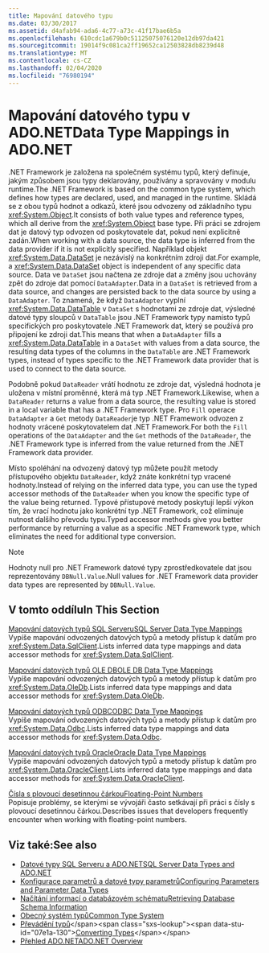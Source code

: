 ```yaml
---
title: Mapování datového typu
ms.date: 03/30/2017
ms.assetid: d4afab94-ada6-4c77-a73c-41f17bae6b5a
ms.openlocfilehash: 610cdc1a679b0c51125075076120e12db97da421
ms.sourcegitcommit: 19014f9c081ca2ff19652ca12503828db8239d48
ms.translationtype: MT
ms.contentlocale: cs-CZ
ms.lasthandoff: 02/04/2020
ms.locfileid: "76980194"
---
```

# <a name="data-type-mappings-in-adonet"></a><span data-ttu-id="07e1a-102">Mapování datového typu v ADO.NET</span><span class="sxs-lookup"><span data-stu-id="07e1a-102">Data Type Mappings in ADO.NET</span></span>
<span data-ttu-id="07e1a-103">.NET Framework je založena na společném systému typů, který definuje, jakým způsobem jsou typy deklarovány, používány a spravovány v modulu runtime.</span><span class="sxs-lookup"><span data-stu-id="07e1a-103">The .NET Framework is based on the common type system, which defines how types are declared, used, and managed in the runtime.</span></span> <span data-ttu-id="07e1a-104">Skládá se z obou typů hodnot a odkazů, které jsou odvozeny od základního typu <xref:System.Object>.</span><span class="sxs-lookup"><span data-stu-id="07e1a-104">It consists of both value types and reference types, which all derive from the <xref:System.Object> base type.</span></span> <span data-ttu-id="07e1a-105">Při práci se zdrojem dat je datový typ odvozen od poskytovatele dat, pokud není explicitně zadán.</span><span class="sxs-lookup"><span data-stu-id="07e1a-105">When working with a data source, the data type is inferred from the data provider if it is not explicitly specified.</span></span> <span data-ttu-id="07e1a-106">Například objekt <xref:System.Data.DataSet> je nezávislý na konkrétním zdroji dat.</span><span class="sxs-lookup"><span data-stu-id="07e1a-106">For example, a <xref:System.Data.DataSet> object is independent of any specific data source.</span></span> <span data-ttu-id="07e1a-107">Data ve `DataSet` jsou načtena ze zdroje dat a změny jsou uchovány zpět do zdroje dat pomocí `DataAdapter`.</span><span class="sxs-lookup"><span data-stu-id="07e1a-107">Data in a `DataSet` is retrieved from a data source, and changes are persisted back to the data source by using a `DataAdapter`.</span></span> <span data-ttu-id="07e1a-108">To znamená, že když `DataAdapter` vyplní <xref:System.Data.DataTable> v `DataSet` s hodnotami ze zdroje dat, výsledné datové typy sloupců v `DataTable` jsou .NET Framework typy namísto typů specifických pro poskytovatele .NET Framework dat, který se používá pro připojení ke zdroji dat.</span><span class="sxs-lookup"><span data-stu-id="07e1a-108">This means that when a `DataAdapter` fills a <xref:System.Data.DataTable> in a `DataSet` with values from a data source, the resulting data types of the columns in the `DataTable` are .NET Framework types, instead of types specific to the .NET Framework data provider that is used to connect to the data source.</span></span>  
  
 <span data-ttu-id="07e1a-109">Podobně pokud `DataReader` vrátí hodnotu ze zdroje dat, výsledná hodnota je uložena v místní proměnné, která má typ .NET Framework.</span><span class="sxs-lookup"><span data-stu-id="07e1a-109">Likewise, when a `DataReader` returns a value from a data source, the resulting value is stored in a local variable that has a .NET Framework type.</span></span> <span data-ttu-id="07e1a-110">Pro `Fill` operace `DataAdapter` a `Get` metody `DataReader`je typ .NET Framework odvozen z hodnoty vrácené poskytovatelem dat .NET Framework.</span><span class="sxs-lookup"><span data-stu-id="07e1a-110">For both the `Fill` operations of the `DataAdapter` and the `Get` methods of the `DataReader`, the .NET Framework type is inferred from the value returned from the .NET Framework data provider.</span></span>  
  
 <span data-ttu-id="07e1a-111">Místo spoléhání na odvozený datový typ můžete použít metody přístupového objektu `DataReader`, když znáte konkrétní typ vracené hodnoty.</span><span class="sxs-lookup"><span data-stu-id="07e1a-111">Instead of relying on the inferred data type, you can use the typed accessor methods of the `DataReader` when you know the specific type of the value being returned.</span></span> <span data-ttu-id="07e1a-112">Typové přístupové metody poskytují lepší výkon tím, že vrací hodnotu jako konkrétní typ .NET Framework, což eliminuje nutnost dalšího převodu typu.</span><span class="sxs-lookup"><span data-stu-id="07e1a-112">Typed accessor methods give you better performance by returning a value as a specific .NET Framework type, which eliminates the need for additional type conversion.</span></span>  
  
> [!NOTE]
> <span data-ttu-id="07e1a-113">Hodnoty null pro .NET Framework datové typy zprostředkovatele dat jsou reprezentovány `DBNull.Value`.</span><span class="sxs-lookup"><span data-stu-id="07e1a-113">Null values for .NET Framework data provider data types are represented by `DBNull.Value`.</span></span>  
  
## <a name="in-this-section"></a><span data-ttu-id="07e1a-114">V tomto oddílu</span><span class="sxs-lookup"><span data-stu-id="07e1a-114">In This Section</span></span>  
 [<span data-ttu-id="07e1a-115">Mapování datových typů SQL Serveru</span><span class="sxs-lookup"><span data-stu-id="07e1a-115">SQL Server Data Type Mappings</span></span>](sql-server-data-type-mappings.md)  
 <span data-ttu-id="07e1a-116">Vypíše mapování odvozených datových typů a metody přístup k datům pro <xref:System.Data.SqlClient>.</span><span class="sxs-lookup"><span data-stu-id="07e1a-116">Lists inferred data type mappings and data accessor methods for <xref:System.Data.SqlClient>.</span></span>  
  
 [<span data-ttu-id="07e1a-117">Mapování datových typů OLE DB</span><span class="sxs-lookup"><span data-stu-id="07e1a-117">OLE DB Data Type Mappings</span></span>](ole-db-data-type-mappings.md)  
 <span data-ttu-id="07e1a-118">Vypíše mapování odvozených datových typů a metody přístup k datům pro <xref:System.Data.OleDb>.</span><span class="sxs-lookup"><span data-stu-id="07e1a-118">Lists inferred data type mappings and data accessor methods for <xref:System.Data.OleDb>.</span></span>  
  
 [<span data-ttu-id="07e1a-119">Mapování datových typů ODBC</span><span class="sxs-lookup"><span data-stu-id="07e1a-119">ODBC Data Type Mappings</span></span>](odbc-data-type-mappings.md)  
 <span data-ttu-id="07e1a-120">Vypíše mapování odvozených datových typů a metody přístup k datům pro <xref:System.Data.Odbc>.</span><span class="sxs-lookup"><span data-stu-id="07e1a-120">Lists inferred data type mappings and data accessor methods for <xref:System.Data.Odbc>.</span></span>  
  
 [<span data-ttu-id="07e1a-121">Mapování datových typů Oracle</span><span class="sxs-lookup"><span data-stu-id="07e1a-121">Oracle Data Type Mappings</span></span>](oracle-data-type-mappings.md)  
 <span data-ttu-id="07e1a-122">Vypíše mapování odvozených datových typů a metody přístup k datům pro <xref:System.Data.OracleClient>.</span><span class="sxs-lookup"><span data-stu-id="07e1a-122">Lists inferred data type mappings and data accessor methods for <xref:System.Data.OracleClient>.</span></span>  
  
 [<span data-ttu-id="07e1a-123">Čísla s plovoucí desetinnou čárkou</span><span class="sxs-lookup"><span data-stu-id="07e1a-123">Floating-Point Numbers</span></span>](floating-point-numbers.md)  
 <span data-ttu-id="07e1a-124">Popisuje problémy, se kterými se vývojáři často setkávají při práci s čísly s plovoucí desetinnou čárkou.</span><span class="sxs-lookup"><span data-stu-id="07e1a-124">Describes issues that developers frequently encounter when working with floating-point numbers.</span></span>  
  
## <a name="see-also"></a><span data-ttu-id="07e1a-125">Viz také:</span><span class="sxs-lookup"><span data-stu-id="07e1a-125">See also</span></span>

- [<span data-ttu-id="07e1a-126">Datové typy SQL Serveru a ADO.NET</span><span class="sxs-lookup"><span data-stu-id="07e1a-126">SQL Server Data Types and ADO.NET</span></span>](./sql/sql-server-data-types.md)
- [<span data-ttu-id="07e1a-127">Konfigurace parametrů a datové typy parametrů</span><span class="sxs-lookup"><span data-stu-id="07e1a-127">Configuring Parameters and Parameter Data Types</span></span>](configuring-parameters-and-parameter-data-types.md)
- [<span data-ttu-id="07e1a-128">Načítání informací o databázovém schématu</span><span class="sxs-lookup"><span data-stu-id="07e1a-128">Retrieving Database Schema Information</span></span>](retrieving-database-schema-information.md)
- [<span data-ttu-id="07e1a-129">Obecný systém typů</span><span class="sxs-lookup"><span data-stu-id="07e1a-129">Common Type System</span></span>](../../../standard/base-types/common-type-system.md)
- <span data-ttu-id="07e1a-130">[Převádění typů](https://docs.microsoft.com/previous-versions/visualstudio/visual-studio-2008/t8s7t9bf(v=vs.90))</span><span class="sxs-lookup"><span data-stu-id="07e1a-130">[Converting Types](https://docs.microsoft.com/previous-versions/visualstudio/visual-studio-2008/t8s7t9bf(v=vs.90))</span></span>
- [<span data-ttu-id="07e1a-131">Přehled ADO.NET</span><span class="sxs-lookup"><span data-stu-id="07e1a-131">ADO.NET Overview</span></span>](ado-net-overview.md)
